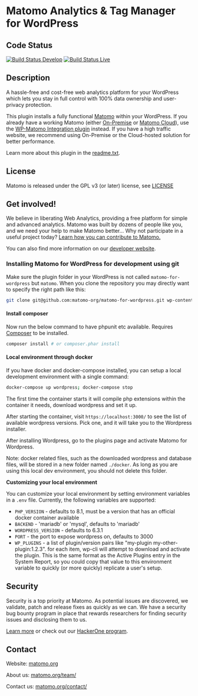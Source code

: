 # Matomo Analytics & Tag Manager for WordPress

## Code Status

[![Build Status Develop](https://travis-ci.com/matomo-org/matomo-for-wordpress.svg?branch=develop)](https://travis-ci.com/matomo-org/matomo-for-wordpress)
[![Build Status Live](https://travis-ci.com/matomo-org/matomo-for-wordpress.svg?branch=live)](https://travis-ci.com/matomo-org/matomo-for-wordpress)

## Description

A hassle-free and cost-free web analytics platform for your WordPress which lets you stay in full control with 100% data ownership and user-privacy protection.

This plugin installs a fully functional [Matomo](https://matomo.org) within your WordPress. If you already have a working Matomo (either [On-Premise](https://matomo.org/matomo-on-premise/) or [Matomo Cloud](https://matomo.org/hosting/)), use the [WP-Matomo Integration plugin](https://wordpress.org/plugins/wp-piwik/) instead. If you have a high traffic website, we recommend using On-Premise or the Cloud-hosted solution for better performance.

Learn more about this plugin in the [readme.txt](readme.txt).

## License

Matomo is released under the GPL v3 (or later) license, see [LICENSE](LICENSE)

## Get involved!

We believe in liberating Web Analytics, providing a free platform for simple and advanced analytics. Matomo was built by dozens of people like you,
and we need your help to make Matomo better… Why not participate in a useful project today? [Learn how you can contribute to Matomo.](https://matomo.org/get-involved)

You can also find more information on our [developer website](https://developer.matomo.org/).

### Installing Matomo for WordPress for development using git

Make sure the plugin folder in your WordPress is not called `matomo-for-wordpress` but `matomo`. When you clone the repository you may directly want to specify the right path like this:

```bash
git clone git@github.com:matomo-org/matomo-for-wordpress.git wp-content/plugins/matomo
```

#### Install composer

Now run the below command to have phpunit etc available. Requires [Composer](https://getcomposer.org/) to be installed.

```bash
composer install # or composer.phar install
```

#### Local environment through docker

If you have docker and docker-compose installed, you can setup a local development environment with a single command:

```bash
docker-compose up wordpress; docker-compose stop
```

The first time the container starts it will compile php extensions within the container it needs, download wordpress
and set it up.

After starting the container, visit `https://localhost:3000/` to see the list of available wordpress versions.
Pick one, and it will take you to the Wordpress installer.

After installing Wordpress, go to the plugins page and activate Matomo for Wordpress.

Note: docker related files, such as the downloaded wordpress and database files, will be stored in a new folder named `./docker`. As long
as you are using this local dev environment, you should not delete this folder.

**Customizing your local environment**

You can customize your local environment by setting environment variables in a `.env` file. Currently, the following
variables are supported:

- `PHP_VERSION` - defaults to 8.1, must be a version that has an official docker container available
- `BACKEND` - 'mariadb' or 'mysql', defaults to 'mariadb'
- `WORDPRESS_VERSION` - defaults to 6.3.1
- `PORT` - the port to expose wordpress on, defaults to 3000
- `WP_PLUGINS` - a list of plugin/version pairs like "my-plugin my-other-plugin:1.2.3". for each item, wp-cli will attempt to download and activate the plugin.
  This is the same format as the Active Plugins entry in the System Report, so you could copy that value to this environment variable to quickly (or more quickly)
  replicate a user's setup.

## Security

Security is a top priority at Matomo. As potential issues are discovered, we validate, patch and release fixes as quickly as we can. We have a security bug bounty program in place that rewards researchers for finding security issues and disclosing them to us.

[Learn more](https://matomo.org/security/) or check out our [HackerOne program](https://hackerone.com/matomo).

## Contact

Website: [matomo.org](https://matomo.org)

About us: [matomo.org/team/](https://matomo.org/team/)

Contact us: [matomo.org/contact/](https://matomo.org/contact/)
